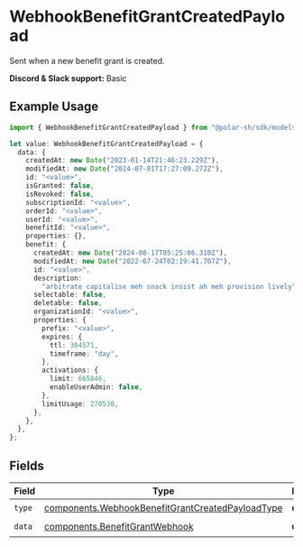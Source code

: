 # WebhookBenefitGrantCreatedPayload

Sent when a new benefit grant is created.

**Discord & Slack support:** Basic

## Example Usage

```typescript
import { WebhookBenefitGrantCreatedPayload } from "@polar-sh/sdk/models/components";

let value: WebhookBenefitGrantCreatedPayload = {
  data: {
    createdAt: new Date("2023-01-14T21:46:23.229Z"),
    modifiedAt: new Date("2024-07-01T17:27:09.272Z"),
    id: "<value>",
    isGranted: false,
    isRevoked: false,
    subscriptionId: "<value>",
    orderId: "<value>",
    userId: "<value>",
    benefitId: "<value>",
    properties: {},
    benefit: {
      createdAt: new Date("2024-08-17T05:25:06.310Z"),
      modifiedAt: new Date("2022-07-24T02:19:41.707Z"),
      id: "<value>",
      description:
        "arbitrate capitalise meh snack insist ah meh provision lively",
      selectable: false,
      deletable: false,
      organizationId: "<value>",
      properties: {
        prefix: "<value>",
        expires: {
          ttl: 304571,
          timeframe: "day",
        },
        activations: {
          limit: 665846,
          enableUserAdmin: false,
        },
        limitUsage: 270530,
      },
    },
  },
};
```

## Fields

| Field                                                                                                                | Type                                                                                                                 | Required                                                                                                             | Description                                                                                                          |
| -------------------------------------------------------------------------------------------------------------------- | -------------------------------------------------------------------------------------------------------------------- | -------------------------------------------------------------------------------------------------------------------- | -------------------------------------------------------------------------------------------------------------------- |
| `type`                                                                                                               | [components.WebhookBenefitGrantCreatedPayloadType](../../models/components/webhookbenefitgrantcreatedpayloadtype.md) | :heavy_check_mark:                                                                                                   | N/A                                                                                                                  |
| `data`                                                                                                               | [components.BenefitGrantWebhook](../../models/components/benefitgrantwebhook.md)                                     | :heavy_check_mark:                                                                                                   | N/A                                                                                                                  |